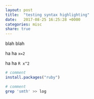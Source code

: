 ```yaml
---
layout: post
title:  "testing syntax highlighting"
date:   2017-08-25 16:25:28 +0000
categories: misc
share: true
---
```


blah blah

ha ha `x=2` 

ha ha `R x^2`

```R
# comment
install.packages("ruby")
```


```bash
# comment
grep 'smth' >> log
```
